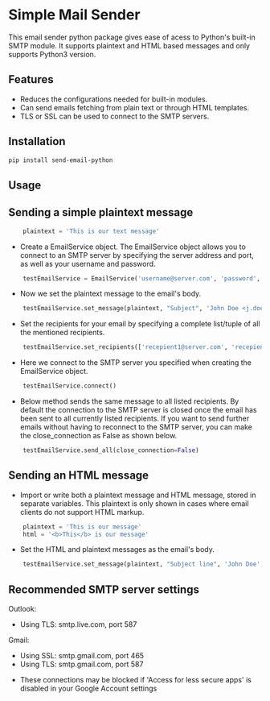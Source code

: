 # Simple Mail Sender

This email sender python package gives ease of acess to Python's built-in SMTP module. It supports plaintext and HTML based messages and only supports Python3 version.

## Features

- Reduces the configurations needed for built-in modules.
- Can send emails fetching from plain text or through HTML templates.
- TLS or SSL can be used to connect to the SMTP servers.

## Installation

```bash
pip install send-email-python
```

## Usage

## Sending a simple plaintext message

```python
    plaintext = 'This is our text message'
```

- Create a EmailService object. The EmailService object allows you to connect to an SMTP server by specifying the server address and port, as well as your username and password.

```python
    testEmailService = EmailService('username@server.com', 'password', ('smtp.server.com', 465), use_SSL=True)
```

- Now we set the plaintext message to the email's body.

```python
    testEmailService.set_message(plaintext, "Subject", 'John Doe <j.doe@server.com>')
```

- Set the recipients for your email by specifying a complete list/tuple of all the mentioned recipients.

```python
    testEmailService.set_recipients(['recepient1@server.com', 'recepient2@server.com'])
```

- Here we connect to the SMTP server you specified when creating the EmailService object.

```python
    testEmailService.connect()
```

- Below method sends the same message to all listed recipients. By default the connection to the SMTP server is closed once the email has been sent to all currently listed recipients. If you want to send further emails without having to reconnect to the SMTP server, you can make the close_connection as False as shown below.

```python
    testEmailService.send_all(close_connection=False)
```

## Sending an HTML message

- Import or write both a plaintext message and HTML message, stored in separate variables. This plaintext is only shown in cases where email clients do not support HTML markup.

```python
    plaintext = 'This is our message'
    html = '<b>This</b> is our message'
```

- Set the HTML and plaintext messages as the email's body.

```python
    testEmailService.set_message(plaintext, "Subject line", 'John Doe', html)
```

## Recommended SMTP server settings

Outlook:

- Using TLS: smtp.live.com, port 587

Gmail:

- Using SSL: smtp.gmail.com, port 465
- Using TLS: smtp.gmail.com, port 587

* These connections may be blocked if 'Access for less secure apps' is disabled in your Google Account settings
